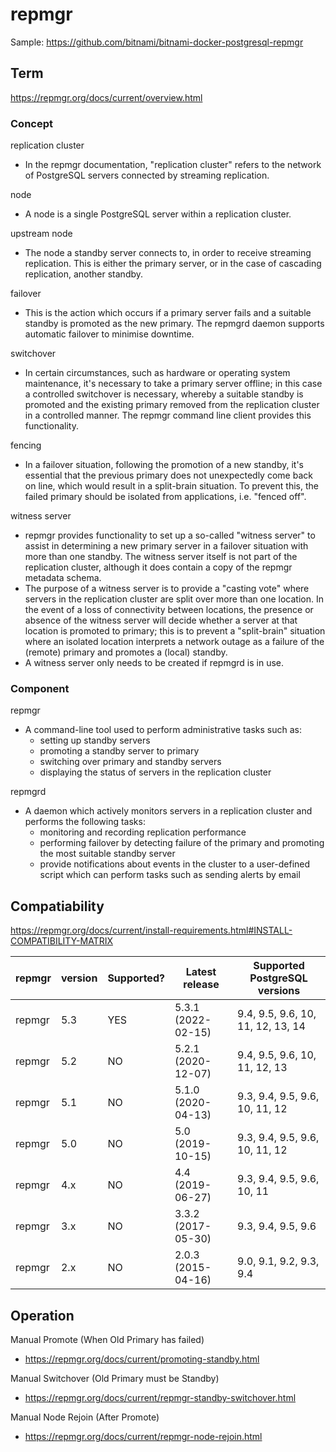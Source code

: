 # repmgr

Sample: https://github.com/bitnami/bitnami-docker-postgresql-repmgr

## Term
https://repmgr.org/docs/current/overview.html

### Concept
replication cluster
* In the repmgr documentation, "replication cluster" refers to the network of PostgreSQL servers connected by streaming replication.

node
* A node is a single PostgreSQL server within a replication cluster.

upstream node
* The node a standby server connects to, in order to receive streaming replication. This is either the primary server, or in the case of cascading replication, another standby.

failover
* This is the action which occurs if a primary server fails and a suitable standby is promoted as the new primary. The repmgrd daemon supports automatic failover to minimise downtime.

switchover
* In certain circumstances, such as hardware or operating system maintenance, it's necessary to take a primary server offline; in this case a controlled switchover is necessary, whereby a suitable standby is promoted and the existing primary removed from the replication cluster in a controlled manner. The repmgr command line client provides this functionality.

fencing
* In a failover situation, following the promotion of a new standby, it's essential that the previous primary does not unexpectedly come back on line, which would result in a split-brain situation. To prevent this, the failed primary should be isolated from applications, i.e. "fenced off".

witness server
* repmgr provides functionality to set up a so-called "witness server" to assist in determining a new primary server in a failover situation with more than one standby. The witness server itself is not part of the replication cluster, although it does contain a copy of the repmgr metadata schema.
* The purpose of a witness server is to provide a "casting vote" where servers in the replication cluster are split over more than one location. In the event of a loss of connectivity between locations, the presence or absence of the witness server will decide whether a server at that location is promoted to primary; this is to prevent a "split-brain" situation where an isolated location interprets a network outage as a failure of the (remote) primary and promotes a (local) standby.
* A witness server only needs to be created if repmgrd is in use.

### Component
repmgr
* A command-line tool used to perform administrative tasks such as:
  * setting up standby servers
  * promoting a standby server to primary
  * switching over primary and standby servers
  * displaying the status of servers in the replication cluster

repmgrd
* A daemon which actively monitors servers in a replication cluster and performs the following tasks:
  * monitoring and recording replication performance
  * performing failover by detecting failure of the primary and promoting the most suitable standby server
  * provide notifications about events in the cluster to a user-defined script which can perform tasks such as sending alerts by email

## Compatiability
https://repmgr.org/docs/current/install-requirements.html#INSTALL-COMPATIBILITY-MATRIX

| repmgr | version | Supported? | Latest release     | Supported PostgreSQL versions     |
|--------|---------|------------|--------------------|-----------------------------------|
| repmgr | 5.3     | YES        | 5.3.1 (2022-02-15) | 9.4, 9.5, 9.6, 10, 11, 12, 13, 14 |
| repmgr | 5.2     | NO         | 5.2.1 (2020-12-07) | 9.4, 9.5, 9.6, 10, 11, 12, 13     |
| repmgr | 5.1     | NO         | 5.1.0 (2020-04-13) | 9.3, 9.4, 9.5, 9.6, 10, 11, 12    |
| repmgr | 5.0     | NO         | 5.0 (2019-10-15)   | 9.3, 9.4, 9.5, 9.6, 10, 11, 12    |
| repmgr | 4.x     | NO         | 4.4 (2019-06-27)   | 9.3, 9.4, 9.5, 9.6, 10, 11        |
| repmgr | 3.x     | NO         | 3.3.2 (2017-05-30) | 9.3, 9.4, 9.5, 9.6                |
| repmgr | 2.x     | NO         | 2.0.3 (2015-04-16) | 9.0, 9.1, 9.2, 9.3, 9.4           |

## Operation
Manual Promote (When Old Primary has failed)
* https://repmgr.org/docs/current/promoting-standby.html

Manual Switchover (Old Primary must be Standby)
* https://repmgr.org/docs/current/repmgr-standby-switchover.html

Manual Node Rejoin (After Promote)
* https://repmgr.org/docs/current/repmgr-node-rejoin.html
